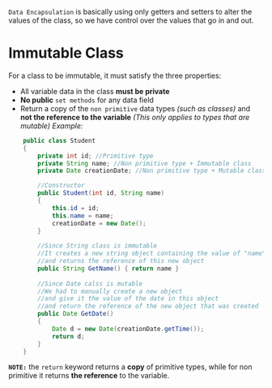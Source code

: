 `Data Encapsulation` is basically using only getters and setters to alter the values of the class, so we have control over the values that go in and out.

# Immutable Class
For a class to be immutable, it must satisfy the three properties:
- All variable data in the class **must be private**
- **No public** `set methods` for any data field
- Return a copy of the `non primitive` data types *(such as classes)* and **not the reference to the variable** *(This only applies to types that are mutable)*
*Example:*
```java
	public class Student
	{
		private int id; //Primitive type
		private String name; //Non primitive type + Immutable class
		private Date creationDate; //Non primitive type + Mutable class

		//Constructor
		public Student(int id, String name)
		{
			this.id = id;
			this.name = name;
			creationDate = new Date();
		}
		
		//Since String class is immutable
		//It creates a new string object containing the value of "name"
		//and returns the reference of this new object
		public String GetName() { return name }
		
		//Since Date calss is mutable
		//We had to manually create a new object 
		//and give it the value of the date in this object
		//and return the reference of the new object that was created
		public Date GetDate()
		{
			Date d = new Date(creationDate.getTime());
			return d;
		}
	}
```
**`NOTE:`** the `return` keyword returns a **copy** of primitive types, while for non primitive it returns **the reference** to the variable.
